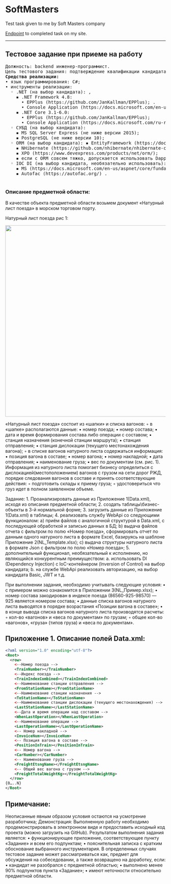 # SoftMasters
Test task given to me by Soft Masters company 

[Endpoint](https://dmise.dev/testtasks/softmasters) to completed task on my site. 

________________________________________________________
## Тестовое задание при приеме на работу

<pre>
Должность: backend инженер-программист.
Цель тестового задания: подтверждение квалификации кандидата, в том числе на удаленную работу. 
<b>Средства реализации:</b>
• язык программирования: С#;
• инструменты реализации: 
  ◦ .NET (на выбор кандидата): ,
    ▪ .NET Framework 4.8: 
      • EPPlus (https://github.com/JanKallman/EPPlus); .
      • Console Application (https://docs.microsoft.com/en-us/dotnet/standard/building-console-apps) 
    ▪ .NET Core 3.1-6.0: 
      • EPPlus (https://github.com/JanKallman/EPPlus); 
      • Console Application (https://docs.microsoft.com/ru-ru/dotnet/core/tutorials/using-with-xplat-cli); 
  ◦ СУБД (на выбор кандидата): 
    ▪ MS SQL Server Express (не ниже версии 2015); 
    ▪ PostgreSQL (не ниже версии 10); 
  ◦ ORM (на выбор кандидата): ▪ EntityFramework (https://docs.microsoft.com/ru-ru/ef/); 
    ▪ NHibernate (https://github.com/nhibernate/nhibernate-core ); 
    ▪ XPO (https://www.devexpress.com/products/net/orm/); 
    ▪ если с ORM совсем тяжко, допускается использовать Dapper (https://github.com/DapperLib/Dapper); ◦ WebApi (https://docs.microsoft.com/ru-ru/aspnet/core/tutorials/first-web-api?view=aspnetcore-3.1&tabs=visual-studio); 
  ◦ IOC DI (на выбор кандидата, необязательно использовать): 
    ▪ MS (https://docs.microsoft.com/en-us/aspnet/core/fundamentals/dependency-injection?view=aspnetcore-5.0 ); 
    ▪ Autofac (https://autofac.org/) . 
</ul>
</pre>

### Описание предметной области: </br>
В качестве объекта предметной области возьмем документ «Натурный лист поезда» в морском торговом порту. 


<label type="text" for="naturList">Натурный лист поезда рис 1:</list>


<img id="naturlList" src="https://user-images.githubusercontent.com/46092536/183961126-fe88bef8-5191-434e-b67f-86a96ff42d45.png" width="600" >

«Натурный лист поезда» состоит из «шапки» и списка вагонов: ◦ в «шапке» располагаются данные: ▪ номер поезда; ▪ номер состава; ▪ дата и время формирования состава либо операции с составом; ▪ станция назначения (конечной станции маршрута); ▪ станция отправления; ▪ станция дислокации (текущего местонахождения вагона); ◦ в списке вагонов натурного листа содержаться информация: ▪ позиция вагона в составе; ▪ номер вагона; ▪ номер накладной; ▪ дата отправления; ▪ наименование груза; ▪ вес по документам (см. рис. 1). Информация из натурного листа помогает бизнесу определиться с дислокацией(местоположением) вагонов с грузом на сети дорог РЖД, порядке следования вагонов в составе и принять соответствующие действия: ◦ подготовить склады к приему груза; ◦ удостовериться что груз идет в полном заявленном объеме.



Задание: 1. Проанализировать данные из Приложение 1(Data.xml), исходя из описания предметной области; 2. создать таблицы\бизнес-объекты в 3-й нормальной форме; 3. загрузить данные из Приложение 1(Data.xml) в таблицы; 4. реализовать службу WebApi со следующими функционалом: a) приём файлов с аналогичной структурой в Data.xml, с последующей обработкой и записью данных в БД; b) выдача файлов отчета с фильтром по полю «Номер поезда», сформировать отчет по данным одного натурного листа в формате Excel, базируясь на шаблоне Приложение 2(NL_Template.xlsx); c) выдача структуры натурного листа в формате Json с фильтром по полю «Номер поезда»; 5. дополнительный функционал, необязательный к исполнению, но являющийся конкурентным преимуществом: a. использовать DI (Dependency Injection) c IoC-контейнером (Inversion of Control) на выбор кандидата; b. на службе WebApi реализовать авторизацию, на выбор кандидата Basic, JWT и т.д.

При выполнении задания, необходимо учитывать следующие условия: • с примером можно ознакомится в Приложении 3(NL_Пример.xlsx); • номер состава закодирован в индексе поезда (86560-925-98570) — 925 является номером состава; • данные списка вагонов натурного листа выводятся в порядке возрастания «Позиции вагона в составе»; • в конце вывода списка вагонов натурного листа производятся расчеты: ◦ кол-во «вагонов» и «веса по документам» по грузам; ◦ общее кол-во «вагонов», «груза» (типов груза) и «веса по документам».

## Приложение 1. Описание полей Data.xml:

```xml
<?xml version="1.0" encoding="utf-8"?>
<Root>
  <row>
    <--Номер поезда -->
    <TrainNumber></TrainNumber>
    <--Индекс поезда -->
    <TrainIndexCombined></TrainIndexCombined>
    <--Наименование станции отправления -->
    <FromStationName></FromStationName>
    <--Наименование станции назначения -->
    <ToStationName></ToStationName>
    <--Наименование станции дислокации (текущего местонахождения) -->
    <LastStationName></LastStationName>
    <--Дата и время операции над составом -->
    <WhenLastOperation></WhenLastOperation>
    <--Наименование операции -->
    <LastOperationName></LastOperationName>
    <-- Номер накладной -->
    <InvoiceNum></InvoiceNum>
    <-- Позиция вагона в составе -->
    <PositionInTrain></PositionInTrain>
    <-- Номер вагона -->
    <CarNumber></CarNumber>
    <-- Наименование груза -->
    <FreightEtsngName></FreightEtsngName>
    <-- Общий вес вагона с грузом -->
    <FreightTotalWeightKg></FreightTotalWeightKg>
  </row>
{0…..N}
</Root>
```


## Примечание:

Неописанные явным образом условия остаются на усмотрение разработчика;
Демонстрация: Выполненную работу необходимо продемонстрировать в электронном виде и предоставить исходный код проекта (можно загрузить на GitHub). Результатом выполнения задания является: • функционирующее приложение, соответствующее пункту «Задание» и всем его подпунктам; • пояснительная записка с кратким обоснование выбранного инструментария. В определенных случаях тестовое задание может рассматриваться как, предмет для обсуждения на собеседовании, а также возвращено на доработку, если: • кандидат не разобрался с предметной областью; • выполнено менее 90% подпунктов пункта «Задание»; • имеют неточности относительно предметной области.
